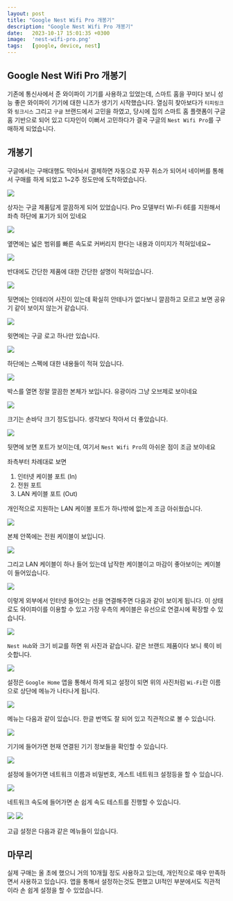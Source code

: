 ```yaml
---
layout: post
title: "Google Nest Wifi Pro 개봉기"
description: "Google Nest Wifi Pro 개봉기"
date:   2023-10-17 15:01:35 +0300
image:  'nest-wifi-pro.png'
tags:   [google, device, nest]
---
```



## Google Nest Wifi Pro 개봉기

기존에 통신사에서 준 와이파이 기기를 사용하고 있었는데, 스마트 홈을 꾸미다 보니 성능 좋은
와이파이 기기에 대한 니즈가 생기기 시작했습니다.
열심히 찾아보다가 `티피링크`와 `링크시스` 그리고 `구글` 브랜드에서 고민을 하였고, 당시에 집의
스마트 홈 플랫폼이 구글홈 기반으로 되어 있고 디자인이 이뻐서 고민하다가 
결국 구글의 `Nest Wifi Pro`를 구매하게 되었습니다.


## 개봉기

구글에서는 구매대행도 막아놔서 결제하면 자동으로 자꾸 취소가 되어서 네이버를 통해서 구매를 하게 되었고
1~2주 정도만에 도착하였습니다.

![](https://miro.medium.com/v2/resize:fit:4800/format:webp/1*0kO7r7Ofl1iBFG7wppE0Kw.jpeg)

상자는 구글 제품답게 깔끔하게 되어 있었습니다. Pro 모델부터 Wi-Fi 6E를 지원해서
좌측 하단에 표기가 되어 있네요

![](https://miro.medium.com/v2/resize:fit:4800/format:webp/1*dKWfHuzoOKXF5qesdXjMBA.jpeg)

옆면에는 넓은 범위를 빠른 속도로 커버리지 한다는 내용과 이미지가 적혀있네요~

![](https://miro.medium.com/v2/resize:fit:4800/format:webp/1*4Eagh0gHW_0BBdtJb8XoCQ.jpeg)

반대에도 간단한 제품에 대한 간단한 설명이 적혀있습니다.

![](https://miro.medium.com/v2/resize:fit:4800/format:webp/1*a9sVxXI9aT952XlX2_9DZw.jpeg)

뒷면에는 인테리어 사진이 있는데 확실히 안테나가 없다보니 깔끔하고 모르고 보면 공유기 같이 보이지 않는거 같습니다.

![](https://miro.medium.com/v2/resize:fit:4800/format:webp/1*FTMwiHAZSJxJ5oxnD3qXLA.jpeg)

윗면에는 구글 로고 하나만 있습니다.

![](https://miro.medium.com/v2/resize:fit:4800/format:webp/1*pS2gkI0ZWbc54uR6DSY9-A.jpeg)

하단에는 스펙에 대한 내용들이 적혀 있습니다.

![](https://miro.medium.com/v2/resize:fit:4800/format:webp/1*1sVcJXvmhT_bjfU7mWL5cQ.jpeg)

박스를 열면 정말 깔끔한 본체가 보입니다. 유광이라 그냥 오브제로 보이네요

![](https://miro.medium.com/v2/resize:fit:4800/format:webp/1*2Wvsda6z5OuEQXN2iBhBvQ.jpeg)

크기는 손바닥 크기 정도입니다. 생각보다 작아서 더 좋았습니다.

![](https://miro.medium.com/v2/resize:fit:4800/format:webp/1*Cyj-j2ba1eEjm4ObQ8VZjA.jpeg)

뒷면에 보면 포트가 보이는데, 여기서 `Nest Wifi Pro`의 아쉬운 점이 조금 보이네요

좌측부터 차례대로 보면

1. 인터넷 케이블 포트 (In)
2. 전원 포트
3. LAN 케이블 포트 (Out)

개인적으로 지원하는 LAN 케이블 포트가 하나밖에 없는게 조금 아쉬웠습니다.

![](https://miro.medium.com/v2/resize:fit:4800/format:webp/1*Z6KbLBSVyrLN49FbFNEztA.jpeg)

본체 안쪽에는 전원 케이블이 보입니다.

![](https://miro.medium.com/v2/resize:fit:4800/format:webp/1*NtSpZMo9OayW9rLza5Sj6A.jpeg)

그리고 LAN 케이블이 하나 들어 있는데 납작한 케이블이고 마감이 좋아보이는 케이블이 들어있습니다.

![](https://miro.medium.com/v2/resize:fit:4800/format:webp/1*2aKieniUBLBVM6Uk0LPvKA.jpeg)

이렇게 외부에서 인터넷 들어오는 선을 연결해주면 다음과 같이 보이게 됩니다. 이 상태로도 와이파이를 이용할 수 있고
가장 우측의 케이블은 유선으로 연결시에 확장할 수 있습니다.

![](https://miro.medium.com/v2/resize:fit:4800/format:webp/1*Uwmf_4l9aB8hHtJh_yc_jg.jpeg)

`Nest Hub`와 크기 비교를 하면 위 사진과 같습니다. 같은 브랜드 제품이다 보니 룩이 비슷합니다.

![](https://miro.medium.com/v2/resize:fit:4800/format:webp/1*27E9MRnEsthAIfwWvZEizQ.jpeg)

설정은 `Google Home` 앱을 통해서 하게 되고 설정이 되면 위의 사진처럼 `Wi-Fi`란 이름으로
상단에 메뉴가 나타나게 됩니다.

![](https://miro.medium.com/v2/resize:fit:4800/format:webp/1*uVV8TxEXCvvWneh_1wbI_w.png)

메뉴는 다음과 같이 있습니다. 한글 번역도 잘 되어 있고 직관적으로 볼 수 있습니다.

![](https://miro.medium.com/v2/resize:fit:4800/format:webp/1*8or2aQ0gBvDUQaBleVnnVg.png)

기기에 들어가면 현재 연결된 기기 정보들을 확인할 수 있습니다.

![](https://miro.medium.com/v2/resize:fit:4800/format:webp/1*cnLt91764f7X63UGDRJdiA.png)

설정에 들어가면 네트워크 이름과 비밀번호, 게스트 네트워크 설정등을 할 수 있습니다.

![](https://miro.medium.com/v2/resize:fit:4800/format:webp/1*ppNc9_xZKOhsSbGzuFf5kg.png)

네트워크 속도에 들어가면 손 쉽게 속도 테스트를 진행할 수 있습니다.

![](https://miro.medium.com/v2/resize:fit:4800/format:webp/1*hQfNnXe0iF91sj3-LCAs2Q.png)
![](https://miro.medium.com/v2/resize:fit:4800/format:webp/1*-TI_lOhbQvWBRziCcBGO5A.png)

고급 설정은 다음과 같은 메뉴들이 있습니다.

## 마무리

실제 구매는 올 초에 했으니 거의 10개월 정도 사용하고 있는데, 개인적으로 매우 만족하면서 사용하고 있습니다.
앱을 통해서 설정하는것도 편했고 UI적인 부분에서도 직관적이라 손 쉽게 설정을 할 수 있었습니다.